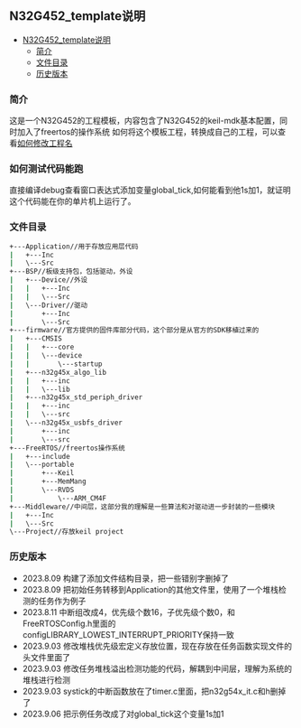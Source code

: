 ## N32G452_template说明
<!-- @import "[TOC]" {cmd="toc" depthFrom=1 depthTo=6 orderedList=false} -->

<!-- code_chunk_output -->

- [N32G452_template说明](#n32g452_template说明)
  - [简介](#简介)
  - [文件目录](#文件目录)
  - [历史版本](#历史版本)

<!-- /code_chunk_output -->
### 简介
这是一个N32G452的工程模板，内容包含了N32G452的keil-mdk基本配置，同时加入了freertos的操作系统
如何将这个模板工程，转换成自己的工程，可以查看[如何修改工程名](https://blog.csdn.net/u010134355/article/details/123470539)
### 如何测试代码能跑
直接编译debug查看窗口表达式添加变量global_tick,如何能看到他1s加1，就证明这个代码能在你的单片机上运行了。
### 文件目录
```bash
+---Application//用于存放应用层代码
|   +---Inc
|   \---Src
+---BSP//板级支持包，包括驱动，外设
|   +---Device//外设
|   |   +---Inc
|   |   \---Src
|   \---Driver//驱动
|       +---Inc
|       \---Src
+---firmware//官方提供的固件库部分代码，这个部分是从官方的SDK移植过来的
|   +---CMSIS
|   |   +---core
|   |   \---device
|   |       \---startup
|   +---n32g45x_algo_lib
|   |   +---inc
|   |   \---lib
|   +---n32g45x_std_periph_driver
|   |   +---inc
|   |   \---src
|   \---n32g45x_usbfs_driver
|       +---inc
|       \---src
+---FreeRTOS//freertos操作系统
|   +---include
|   \---portable
|       +---Keil
|       +---MemMang
|       \---RVDS
|           \---ARM_CM4F
+---Middleware//中间层，这部分我的理解是一些算法和对驱动进一步封装的一些模块
|   +---Inc
|   \---Src
\---Project//存放keil project
```
### 历史版本
- 2023.8.09 构建了添加文件结构目录，把一些错别字删掉了
- 2023.8.09 把初始任务转移到Application的其他文件里，使用了一个堆栈检测的任务作为例子
- 2023.8.11 中断组改成4，优先级个数16，子优先级个数0，和FreeRTOSConfig.h里面的configLIBRARY_LOWEST_INTERRUPT_PRIORITY保持一致
- 2023.9.03 修改堆栈优先级宏定义存放位置，现在存放在任务函数实现文件的头文件里面了
- 2023.9.03 修改任务堆栈溢出检测功能的代码，解耦到中间层，理解为系统的堆栈进行检测
- 2023.9.03 systick的中断函数放在了timer.c里面，把n32g54x_it.c和h删掉了
- 2023.9.06 把示例任务改成了对global_tick这个变量1s加1
